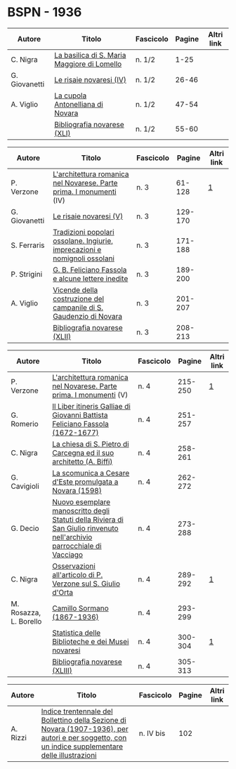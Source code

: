 # BSPN - 1936

| Autore        | Titolo                                                                                           | Fascicolo | Pagine | Altri link |
|---------------|--------------------------------------------------------------------------------------------------|-----------|--------|------------|
| C. Nigra      | [La basilica di S. Maria Maggiore di Lomello](https://en.calameo.com/read/007260735abd0fd899135) | n. 1/2    | 1-25   |            |
| G. Giovanetti | [Le risaie novaresi (IV)](https://en.calameo.com/read/007260735abd0fd899135)                     | n. 1/2    | 26-46  |            |
| A. Viglio     | [La cupola Antonelliana di Novara](https://en.calameo.com/read/007260735abd0fd899135)            | n. 1/2    | 47-54  |            |
|               | [Bibliografia novarese (XLI)](https://en.calameo.com/read/007260735abd0fd899135)                 | n. 1/2    | 55-60  |            |

| Autore        | Titolo                                                                                                                         | Fascicolo | Pagine  | Altri link                                             |
|---------------|--------------------------------------------------------------------------------------------------------------------------------|-----------|---------|--------------------------------------------------------|
| P. Verzone    | [L'architettura romanica nel Novarese. Parte prima. I monumenti](http://www.ssno.it/BSPNo/bspn_aromnov.html#XXX1) (IV)         | n. 3      | 61-128  | [1](https://en.calameo.com/read/007260735b2a572d39c51) |
| G. Giovanetti | [Le risaie novaresi (V)](https://en.calameo.com/read/007260735b2a572d39c51)                                                    | n. 3      | 129-170 |                                                        |
| S. Ferraris   | [Tradizioni popolari ossolane. Ingiurie, imprecazioni e nomignoli ossolani](https://en.calameo.com/read/007260735b2a572d39c51) | n. 3      | 171-188 |                                                        |
| P. Strigini   | [G. B. Feliciano Fassola e alcune lettere inedite](https://en.calameo.com/read/007260735b2a572d39c51)                          | n. 3      | 189-200 |                                                        |
| A. Viglio     | [Vicende della costruzione del campanile di S. Gaudenzio di Novara](https://en.calameo.com/read/007260735b2a572d39c51)         | n. 3      | 201-207 |                                                        |
|               | [Bibliografia novarese (XLII)](https://en.calameo.com/read/007260735b2a572d39c51)                                              | n. 3      | 208-213 |                                                        |

| Autore                 | Titolo                                                                                                                                                                      | Fascicolo | Pagine  | Altri link                                             |
|------------------------|-----------------------------------------------------------------------------------------------------------------------------------------------------------------------------|-----------|---------|--------------------------------------------------------|
| P. Verzone             | [L'architettura romanica nel Novarese. Parte prima. I monumenti](http://www.ssno.it/BSPNo/bspn_aromnov.html#XXX2) (V)                                                       | n. 4      | 215-250 | [1](https://en.calameo.com/read/0072607356d126fee99c1) |
| G. Romerio             | [Il Liber itineris Galliae di Giovanni Battista Feliciano Fassola (1672-1677)](https://en.calameo.com/read/0072607356d126fee99c1)                                           | n. 4      | 251-257 |                                                        |
| C. Nigra               | [La chiesa di S. Pietro di Carcegna ed il suo architetto (A. Biffi)](https://en.calameo.com/read/0072607356d126fee99c1)                                                     | n. 4      | 258-261 |                                                        |
| G. Cavigioli           | [La scomunica a Cesare d'Este promulgata a Novara (1598)](https://en.calameo.com/read/0072607356d126fee99c1)                                                                | n. 4      | 262-272 |                                                        |
| G. Decio               | [Nuovo esemplare manoscritto degli Statuti della Riviera di San Giulio rinvenuto nell'archivio parrocchiale di Vacciago](https://en.calameo.com/read/0072607356d126fee99c1) | n. 4      | 273-288 |                                                        |
| C. Nigra               | [Osservazioni all'articolo di P. Verzone sul S. Giulio d'Orta](http://www.ssno.it/BSPNo/bspn_aromnov.html#nigra)                                                            | n. 4      | 289-292 | [1](https://en.calameo.com/read/0072607356d126fee99c1) |
| M. Rosazza, L. Borello | [Camillo Sormano (1867-1936)](https://en.calameo.com/read/0072607356d126fee99c1)                                                                                            | n. 4      | 293-299 |                                                        |
|                        | [Statistica delle Biblioteche e dei Musei novaresi](http://www.ssno.it/BSPNo/bspn_not36.html#364)                                                                           | n. 4      | 300-304 | [1](https://en.calameo.com/read/0072607356d126fee99c1) |
|                        | [Bibliografia novarese (XLIII)](https://en.calameo.com/read/0072607356d126fee99c1)                                                                                          | n. 4      | 305-313 |                                                        |

| Autore   | Titolo                                                                                                                                                                                                 | Fascicolo | Pagine | Altri link |
|----------|--------------------------------------------------------------------------------------------------------------------------------------------------------------------------------------------------------|-----------|--------|------------|
| A. Rizzi | [Indice trentennale del Bollettino della Sezione di Novara (1907-1936), per autori e per soggetto, con un indice supplementare delle illustrazioni](https://en.calameo.com/read/007260735b2cb024e457a) | n. IV bis | 102    |            |
